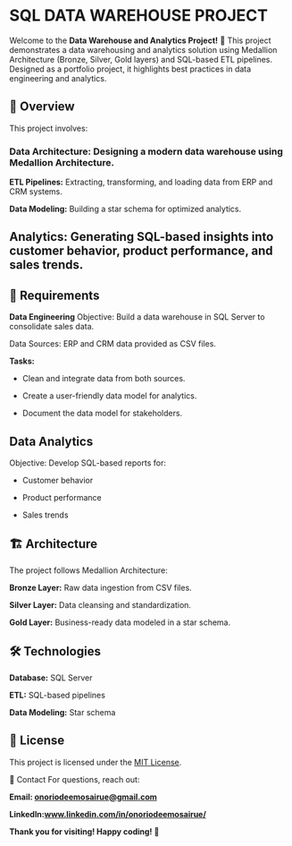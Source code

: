 # SQL DATA WAREHOUSE PROJECT

Welcome to the **Data Warehouse and Analytics Project!** 🚀
This project demonstrates a data warehousing and analytics solution using Medallion Architecture (Bronze, Silver, Gold layers) and SQL-based ETL pipelines. Designed as a portfolio project, it highlights best practices in data engineering and analytics.

## 📖 Overview
This project involves:

### Data Architecture: Designing a modern data warehouse using Medallion Architecture.

**ETL Pipelines:** Extracting, transforming, and loading data from ERP and CRM systems.

**Data Modeling:** Building a star schema for optimized analytics.

## Analytics: Generating SQL-based insights into customer behavior, product performance, and sales trends.

## 🚀 Requirements
**Data Engineering**
Objective: Build a data warehouse in SQL Server to consolidate sales data.

Data Sources: ERP and CRM data provided as CSV files.

**Tasks:**

- Clean and integrate data from both sources.

- Create a user-friendly data model for analytics.

- Document the data model for stakeholders.

## Data Analytics
Objective: Develop SQL-based reports for:

- Customer behavior

- Product performance

- Sales trends

## 🏗️ Architecture
The project follows Medallion Architecture:

**Bronze Layer:** Raw data ingestion from CSV files.

**Silver Layer:** Data cleansing and standardization.

**Gold Layer:** Business-ready data modeled in a star schema.

## 🛠️ Technologies
**Database:** SQL Server

**ETL:** SQL-based pipelines

**Data Modeling:** Star schema


## 📄 License
This project is licensed under the  [MIT License](LICENSE).

📧 Contact
For questions, reach out:

**Email: onoriodeemosairue@gmail.com**

**LinkedIn:www.linkedin.com/in/onoriodeemosairue/**

**Thank you for visiting! Happy coding! 🎉**


